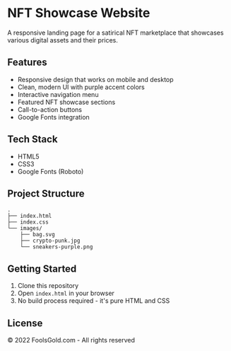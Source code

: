 # NFT Showcase Website

A responsive landing page for a satirical NFT marketplace that showcases various digital assets and their prices.

## Features

- Responsive design that works on mobile and desktop
- Clean, modern UI with purple accent colors
- Interactive navigation menu
- Featured NFT showcase sections
- Call-to-action buttons
- Google Fonts integration

## Tech Stack

- HTML5
- CSS3
- Google Fonts (Roboto)

## Project Structure

```
.
├── index.html
├── index.css
└── images/
    ├── bag.svg
    ├── crypto-punk.jpg
    └── sneakers-purple.png
```

## Getting Started

1. Clone this repository
2. Open `index.html` in your browser
3. No build process required - it's pure HTML and CSS

## License

© 2022 FoolsGold.com - All rights reserved
